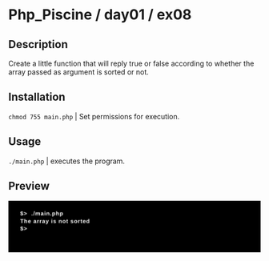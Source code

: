 # Php_Piscine / day01 / ex08

## Description
Create a little function that will reply true or false according to whether the array passed as argument is sorted or not.

## Installation
`chmod 755 main.php` | Set permissions for execution.

## Usage
`./main.php` | executes the program.

## Preview
<img src="../../resources/images/ft_is_sort.png" width="1200">
